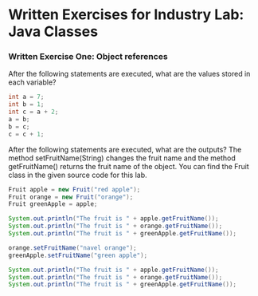 # Written Exercises for Industry Lab: Java Classes

### Written Exercise One: Object references

After the following statements are executed, what are the values stored in each variable?

```java
int a = 7;
int b = 1;
int c = a + 2;
a = b;
b = c;
c = c + 1;
```

After the following statements are executed, what are the outputs? The method setFruitName(String) changes the fruit name and the method getFruitName() returns the fruit name of the object. You can find the Fruit class in the given source code for this lab.

```java
Fruit apple = new Fruit("red apple");
Fruit orange = new Fruit("orange");
Fruit greenApple = apple;

System.out.println("The fruit is " + apple.getFruitName());
System.out.println("The fruit is " + orange.getFruitName());
System.out.println("The fruit is " + greenApple.getFruitName());

orange.setFruitName("navel orange");
greenApple.setFruitName("green apple");

System.out.println("The fruit is " + apple.getFruitName());
System.out.println("The fruit is " + orange.getFruitName());
System.out.println("The fruit is " + greenApple.getFruitName());
```